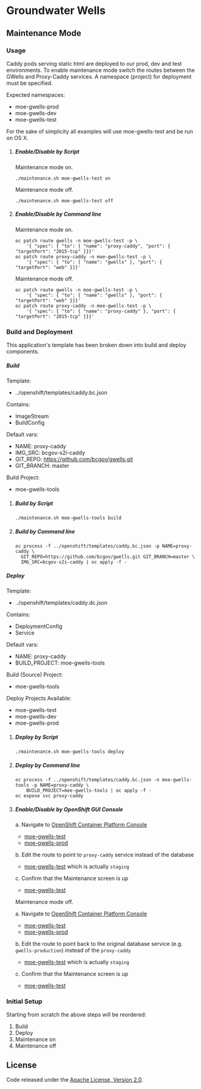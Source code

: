 # Groundwater Wells

## Maintenance Mode

### Usage

Caddy pods serving static html are deployed to our prod, dev and test environments.  To enable maintenance mode switch the routes between the GWells and Proxy-Caddy services.  A namespace (project) for deployment must be specified.

Expected namespaces:

* moe-gwells-prod
* moe-gwells-dev
* moe-gwells-test

For the sake of simplicity all examples will use moe-gwells-test and be run on OS X.

1. ##### Enable/Disable by Script

    Maintenance mode on.

    ```
    ./maintenance.sh moe-gwells-test on
    ```

    Maintenance mode off.

    ```
    ./maintenance.sh moe-gwells-test off
    ```

2. ##### Enable/Disable by Command line

    Maintenance mode on.

    ```
    oc patch route gwells -n moe-gwells-test -p \
        '{ "spec": { "to": { "name": "proxy-caddy", "port": { "targetPort": "2015-tcp" }}}'
    oc patch route proxy-caddy -n moe-gwells-test -p \
        '{ "spec": { "to": { "name": "gwells" }, "port": { "targetPort": "web" }}}'
    ```

    Maintenance mode off.

    ```
    oc patch route gwells -n moe-gwells-test -p \
        '{ "spec": { "to": { "name": "gwells" }, "port": { "targetPort": "web" }}}'
    oc patch route proxy-caddy -n moe-gwells-test -p \
        '{ "spec": { "to": { "name": "proxy-caddy" }, "port": { "targetPort": "2015-tcp" }}}'
    ```

### Build and Deployment

This application's template has been broken down into build and deploy components.

##### Build

Template:

* ../openshift/templates/caddy.bc.json

Contains:

* ImageStream
* BuildConfig

Default vars:

* NAME: proxy-caddy
* IMG_SRC: bcgov-s2i-caddy
* GIT_REPO: https://github.com/bcgov/gwells.git
* GIT_BRANCH: master

Build Project:

* moe-gwells-tools


1. ##### Build by Script

    ```
    ./maintenance.sh moe-gwells-tools build
    ```

2. ##### Build by Command line

    ```
    oc process -f ../openshift/templates/caddy.bc.json -p NAME=proxy-caddy \
      GIT_REPO=https://github.com/bcgov/gwells.git GIT_BRANCH=master \
      IMG_SRC=bcgov-s2i-caddy | oc apply -f -

    ```

##### Deploy

Template:

* ../openshift/templates/caddy.dc.json

Contains:

* DeploymentConfig
* Service

Default vars:

* NAME: proxy-caddy
* BUILD_PROJECT: moe-gwells-tools

Build (Source) Project:

* moe-gwells-tools

Deploy Projects Available:

* moe-gwells-test
* moe-gwells-dev
* moe-gwells-prod


1. ##### Deploy by Script

    ```
    ./maintenance.sh moe-gwells-tools deploy
    ```

2. ##### Deploy by Command line

    ```
    oc process -f ../openshift/templates/caddy.bc.json -n moe-gwells-tools -p NAME=proxy-caddy \
        BUILD_PROJECT=moe-gwells-tools | oc apply -f -
    oc expose svc proxy-caddy
    ```

3. ##### Enable/Disable by OpenShift GUI Console

    a. Navigate to [OpenShift Container Platform Console](https://console.pathfinder.gov.bc.ca:8443/console/)
    - [moe-gwells-test](https://console.pathfinder.gov.bc.ca:8443/console/project/moe-gwells-test/browse/routes) 
    - [moe-gwells-prod](https://console.pathfinder.gov.bc.ca:8443/console/project/moe-gwells-prod/browse/routes) 

    b. Edit the route to point to `proxy-caddy` service instead of the database
    - [moe-gwells-test](https://console.pathfinder.gov.bc.ca:8443/console/project/moe-gwells-test/edit/routes/gwells-staging) which is actually `staging`

    c. Confirm that the Maintenance screen is up
    - [moe-gwells-test](https://gwells-test.pathfinder.gov.bc.ca/gwells/)

    Maintenance mode off.

    a. Navigate to [OpenShift Container Platform Console](https://console.pathfinder.gov.bc.ca:8443/console/)
    - [moe-gwells-test](https://console.pathfinder.gov.bc.ca:8443/console/project/moe-gwells-test/browse/routes) 
    - [moe-gwells-prod](https://console.pathfinder.gov.bc.ca:8443/console/project/moe-gwells-prod/browse/routes) 

    b. Edit the route to point back to the original database service (e.g. `gwells-production`) instead of the `proxy-caddy`
    - [moe-gwells-test](https://console.pathfinder.gov.bc.ca:8443/console/project/moe-gwells-test/edit/routes/gwells-staging) which is actually `staging`

    c. Confirm that the Maintenance screen is up
    - [moe-gwells-test](https://gwells-test.pathfinder.gov.bc.ca/gwells/)  

### Initial Setup

Starting from scratch the above steps will be reordered:

1. Build
2. Deploy
3. Maintenance on
4. Maintenance off

## License

Code released under the [Apache License, Version 2.0](https://github.com/bcgov/gwells/blob/master/LICENSE).
